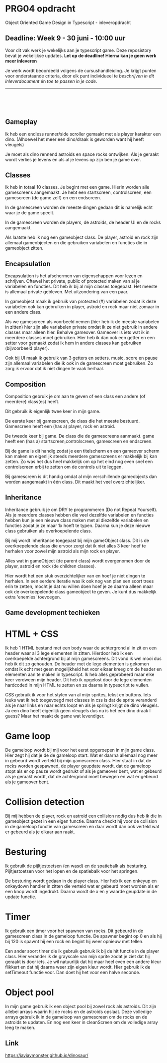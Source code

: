 # PRG04 opdracht 

Object Oriented Game Design in Typescript - inleveropdracht

## Deadline: Week 9 - 30 juni - 10:00 uur

Voor dit vak werk je wekelijks aan je typescript game. Deze reposistory bevat je wekelijkse updates. **Let op de deadline! Hierna kan je geen werk meer inleveren**

Je werk wordt beoordeeld volgens de cursushandleiding. Je krijgt punten voor onderstaande criteria, door elk punt individueel te *beschrijven in dit inleverdocument* én *toe te passen in je code*.

---

<br>
<br>
<Br>

## Gameplay

Ik heb een endless runner/side scroller gemaakt met als player karakter een dino. (Alhoewel het meer een dino/draak is geworden want hij heeft vleugels)

Je moet als dino rennend astroids en space rocks ontwijken. Als je geraakt wordt verlies je levens en als al je levens op zijn ben je game over.

## Classes

Ik heb in totaal 10 classes. Je begint met een game. Hierin worden alle gamescreens aangemaakt. Je hebt een startscreen, controlscreen, een gamescreen (de game zelf) en een endscreen. 

In de gamescreen worden de meeste dingen gedaan dit is namelijk echt waar je de game speelt. 

In de gamescreen worden de players, de astroids, de header UI en de rocks aangemaakt. 

Als laatste heb ik nog een gameobject class. De player, astroid en rock zijn allemaal gameobjecten en die gebruiken variabelen en functies die in gameobject zitten. 

## Encapsulation

Encapsulation is het afschermen van eigenschappen voor lezen en schrijven. 
Oftewel het private, public of protected maken van al je variabelen en functies. Dit heb ik bij al mijn classes toegepast.
Het meeste is allemaal private gebleven. Met uitzondering van een paar.

In gameobject maak ik gebruik van protected (#) variabelen zodat ik deze variabelen ook kan gebruiken in player, astroid en rock maar niet zomaar in een andere class. 

Als we gamescreen als voorbeeld nemen (hier heb ik de meeste variabelen in zitten) hier zijn alle variabelen private omdat ik ze niet gebruik in andere classes maar alleen hier. Behalve gameover. Gameover is iets wat ik in meerdere classes moet gebruiken. Hier heb ik dan ook een getter en een setter voor gemaakt zodat ik hem in andere classes kan gebruiken (bijvoorbeeld player).

Ook bij UI maak ik gebruik van 3 getters en setters. music, score en pause zijn allemaal variabelen die ik ook in de gamescreen moet gebruiken. Zo zorg ik ervoor dat ik niet dingen te vaak herhaal.

## Composition

Composition gebruik je om aan te geven of een class een andere (of meerdere) class(es) heeft.

Dit gebruik ik eigenlijk twee keer in mijn game. 

De eerste keer bij gamescreen, de class die het meeste bestuurd. 
Gamescreen heeft een (has a) player, rock en astroid.

De tweede keer bij game. De class die de gamescreens aanmaakt.
game heeft een (has a) startscreen,controlscreen, gamescreen en endscreen.

Bij de game is dit handig zodat je een titelscherm en een gameover scherm kan maken en eigenlijk steeds meerdere gamescreens er makkelijk bij kan zetten. Zo was het dus heel makkelijk om op het eind nog even snel een controlscreen erbij te zetten om de controls uit te leggen. 

Bij gamescreen is dit handig omdat al mijn verschillende gameobjects dan worden aangemaakt in één class. Dit maakt het veel overzichtelijker.


## Inheritance

Inheritance gebruik je om DRY te programmeren (Do not Repeat Yourself). Als je meerdere classes hebben die veel dezelfde variabelen en functies hebben kun je een nieuwe class maken met al diezelfde variabelen en functies zodat je ze maar 1x hoeft te typen. Daarna kun je deze nieuwe class gebruiken als overkoepelende class.

Bij mij wordt inheritance toegepast bij mijn gameObject class. Dit is de overkoepelende class die ervoor zorgt dat ik niet alles 3 keer hoef te herhalen voor zowel mijn astroid als mijn rock en player.

Alles wat in gameObject (de parent class) wordt overgenomen door de player, astroid en rock (de children classes). 

Hier wordt het een stuk overzichtelijker van en hoef je niet dingen te herhalen. In een eerdere iteratie was ik ook nog van plan een soort trees erin te zetten, mocht je dat nu willen doen hoef je ze daarna alleen maar ook de overkoepelende class gameobject te geven. Je kunt dus makkelijk extra 'enemies' toevoegen. 

## Game development techieken

# HTML + CSS

Ik heb 1 HTML bestand met een body waar de achtergrond al in zit en een header waar al 3 lege elementen in zitten. 
Hierdoor heb ik een overkoepelde achtergrond bij al mijn gamescreens. Dit vond ik wel mooi dus heb ik dit zo gehouden.
De header met de lege elementen is gekomen omdat ik echt met geen mogelijkheid het voor elkaar kreeg om de header en elementen aan te maken in typescript. Ik heb alles geprobeerd maar elke keer verdween mijn header. Dit heb ik opgelost door de lege elementen hardcoded in mijn HTML te zetten en ze daarna in typescript te vullen. 

CSS gebruik ik voor het stylen van al mijn sprites, tekst en buttons. Iets leuks wat ik heb toegevoegd met classes in css is dat de sprite veranderd als je naar links en naar echts loopt en als je springt krijgt de dino vleugels. Ja een dino heeft eigenlijk geen vleugels dus nu is het een dino draak I guess? Maar het maakt de game wat levendiger.

# Game loop

De gameloop wordt bij mij voor het eerst opgeroepen in mijn game class. Hier zegt hij dat je de de gameloop start. Wat er daarna allemaal nog meer in gebeurd wordt verteld bij mijn gamescreen class. Hier staat in dat de rocks worden gespawned, de player geupdate wordt, dat de gameloop stopt als er op pauze wordt gedrukt of als je gameover bent, wat er gebeurd als je geraakt wordt, dat de achtergrond moet bewegen en wat er gebeurd als je gameover bent. 

# Collision detection

Bij mij hebben de player, rock en astroid een collision nodig dus heb ik die in gameobject gezet in een eigen functie. 
Daarna checkt hij voor de collision in de gameloop functie van gamescreen en daar wordt dan ook verteld wat er gebeurd als je elkaar aan raakt.

# Besturing

Ik gebruik de pijltjestoetsen (en wasd) en de spatiebalk als besturing. Pijltjestoetsen voor het lopen en de spatiebalk voor het springen.

De besturing wordt gedaan in de player class. Hier heb ik een onkeyup en onkeydown handler in zitten die verteld wat er gebeurd moet worden als er een knop wordt ingedrukt. Daarna wordt de x en y waarde geupdate in de update functie. 

# Timer

Ik gebruik een timer voor het spawnen van rocks. Dit gebeurd in de gamescreen class in de gameloop functie. De spawner begint op 0 en als hij bij 120 is spawnt hij een rock en begint hij weer opnieuw met tellen.

Een ander soort timer die ik gebruik gebruik ik bij de hit functie in de player class. Hier verander ik de grayscale van mijn sprite zodat je ziet dat hij geraakt is door iets. Je wil natuurlijk dat hij maar heel even een andere kleur flikkert en dat hij daarna weer zijn eigen kleur wordt. Hier gebruik ik de setTimeout functie voor. Dan doet hij het voor een halve seconde.

# Object pool

In mijn game gebruik ik een object pool bij zowel rock als astroids. Dit zijn allebei arrays waarin hij de rocks en de astroids opslaat. Deze volledige arrays gebruik ik in de gameloop van gamescreen om de rocks en de astroids te updaten. En nog een keer in cleanScreen om de volledige array leeg te maken.

## Link

https://jayjaymonster.github.io/dinosaur/
